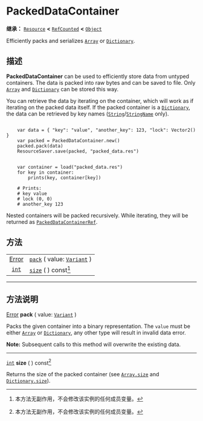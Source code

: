 <!-- ⚠ 请勿编辑本文件 ⚠ -->
<!-- 本文档使用脚本从 WeDot 引擎源码仓库生成。 -->
<!-- 生成脚本：https://github.com/WeDot-Engine/WeDot/tree/4.3/doc/tools/make_md.py； -->
<!-- 原文件：https://github.com/WeDot-Engine/WeDot/tree/4.3/doc/classes/PackedDataContainer.xml。 -->

<div id="_class_packeddatacontainer"></div>

# PackedDataContainer

**继承：** [`Resource`](class_resource.md) **<** [`RefCounted`](class_refcounted.md) **<** [`Object`](class_object.md)

Efficiently packs and serializes [`Array`](class_array.md) or [`Dictionary`](class_dictionary.md).

## 描述

**PackedDataContainer** can be used to efficiently store data from untyped containers. The data is packed into raw bytes and can be saved to file. Only [`Array`](class_array.md) and [`Dictionary`](class_dictionary.md) can be stored this way.

You can retrieve the data by iterating on the container, which will work as if iterating on the packed data itself. If the packed container is a [`Dictionary`](class_dictionary.md), the data can be retrieved by key names ([`String`](class_string.md)/[`StringName`](class_stringname.md) only).

```

    var data = { "key": "value", "another_key": 123, "lock": Vector2() }
    var packed = PackedDataContainer.new()
    packed.pack(data)
    ResourceSaver.save(packed, "packed_data.res")
```

```

    var container = load("packed_data.res")
    for key in container:
        prints(key, container[key])
    
    # Prints:
    # key value
    # lock (0, 0)
    # another_key 123
```

Nested containers will be packed recursively. While iterating, they will be returned as [`PackedDataContainerRef`](class_packeddatacontainerref.md).





## 方法

|||
|:-:|:--|
| [Error](#enum_@globalscope_error) | [`pack`](class_packeddatacontainer.md#class_packeddatacontainer_method_pack) ( value: [`Variant`](class_variant.md) ) |
| [`int`](class_int.md)             | [`size`](class_packeddatacontainer.md#class_packeddatacontainer_method_size) ( ) const[^const]                        |

<!-- rst-class:: classref-section-separator -->

---

## 方法说明

<div id="_class_packeddatacontainer_method_pack"></div>

[Error](#enum_@globalscope_error) **pack** ( value: [`Variant`](class_variant.md) )<div id="class_packeddatacontainer_method_pack"></div>

Packs the given container into a binary representation. The `value` must be either [`Array`](class_array.md) or [`Dictionary`](class_dictionary.md), any other type will result in invalid data error.

 **Note:** Subsequent calls to this method will overwrite the existing data.

<!-- rst-class:: classref-item-separator -->

---

<div id="_class_packeddatacontainer_method_size"></div>

[`int`](class_int.md) **size** ( ) const[^const]<div id="class_packeddatacontainer_method_size"></div>

Returns the size of the packed container (see [`Array.size`](class_array.md#class_array_method_size) and [`Dictionary.size`](class_dictionary.md#class_dictionary_method_size)).

[^virtual]: 本方法通常需要用户覆盖才能生效。
[^const]: 本方法无副作用，不会修改该实例的任何成员变量。
[^vararg]: 本方法除了能接受在此处描述的参数外，还能够继续接受任意数量的参数。
[^constructor]: 本方法用于构造某个类型。
[^static]: 调用本方法无需实例，可直接使用类名进行调用。
[^operator]: 本方法描述的是使用本类型作为左操作数的有效运算符。
[^bitfield]: 这个值是由下列位标志构成位掩码的整数。
[^void]: 无返回值。
